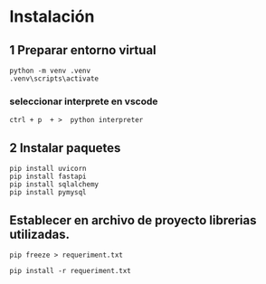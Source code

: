 # Instalación 

## 1 Preparar entorno virtual

    python -m venv .venv 
    .venv\scripts\activate

### seleccionar interprete en vscode

    ctrl + p  + >  python interpreter

## 2 Instalar paquetes 

    pip install uvicorn
    pip install fastapi
    pip install sqlalchemy
    pip install pymysql

## Establecer en archivo de proyecto librerias utilizadas.

    pip freeze > requeriment.txt   

    pip install -r requeriment.txt 


